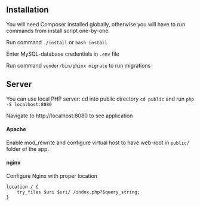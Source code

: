 ## Installation

You will need Composer installed globally, otherwise you will have to run commands from install script one-by-one.

Run command `./install` or `bash install`

Enter MySQL-database credentials in `.env` file

Run command `vendor/bin/phinx migrate` to run migrations

## Server

You can use local PHP server: cd into public directory `cd public` and run `php -S localhost:8080`

Navigate to http://localhost:8080 to see application

#### Apache

Enable mod_rewrite and configure virtual host to have web-root in `public/` folder of the app.

#### nginx

Configure Nginx with proper location

```
location / {
    try_files $uri $uri/ /index.php?$query_string;
}
```